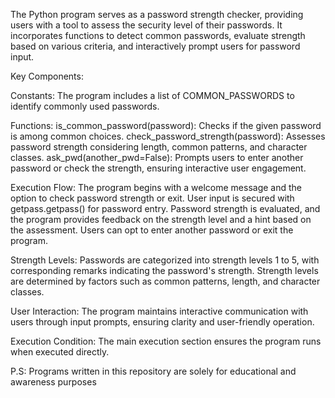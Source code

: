 The Python program serves as a password strength checker, providing users with a tool to assess the security level of their passwords. It incorporates functions to detect common passwords, evaluate strength based on various criteria, and interactively prompt users for password input.

Key Components: 

Constants:
The program includes a list of COMMON_PASSWORDS to identify commonly used passwords.

Functions:
is_common_password(password): Checks if the given password is among common choices.
check_password_strength(password): Assesses password strength considering length, common patterns, and character classes.
ask_pwd(another_pwd=False): Prompts users to enter another password or check the strength, ensuring interactive user engagement.

Execution Flow:
The program begins with a welcome message and the option to check password strength or exit.
User input is secured with getpass.getpass() for password entry.
Password strength is evaluated, and the program provides feedback on the strength level and a hint based on the assessment.
Users can opt to enter another password or exit the program.

Strength Levels:
Passwords are categorized into strength levels 1 to 5, with corresponding remarks indicating the password's strength.
Strength levels are determined by factors such as common patterns, length, and character classes.

User Interaction:
The program maintains interactive communication with users through input prompts, ensuring clarity and user-friendly operation.

Execution Condition:
The main execution section ensures the program runs when executed directly.



P.S: Programs written in this repository are solely for educational and awareness purposes
